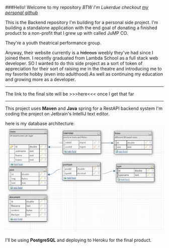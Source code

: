 ###Hello! Welcome to my repository
*BTW I'm Lukerdue checkout [my personal github](http://github.com/Lukerdue)*

This is the Backend repository I'm building for a personal side project. I'm building a standalone application
with the end goal of donating a finished product to a non-profit that I grew up with called JuMP CO.

They're a youth theatrical performance group.

Anyway, their website currently is a ~~hideous~~ weebly they've had since I joined them. I recently graduated from Lambda School
as a full stack web developer. SO I wanted to do this side project as a sort of token of appreciation
for their sort of raising me in the theatre and introducing me to my favorite hobby (even into adulthood).As well as continuing my education and growing more as a developer.

---
The link to the final site will be >>>here<<< once I get that far

---
This project uses **Maven** and **Java** spring for a RestAPI backend system I'm coding the project on Jetbrain's 
IntelliJ text editor.

here is my database architecture:
![db screenshot](jumb-be-db-architecture.png)

I'll be using **PostgreSQL** and deploying to Heroku for the final product.



